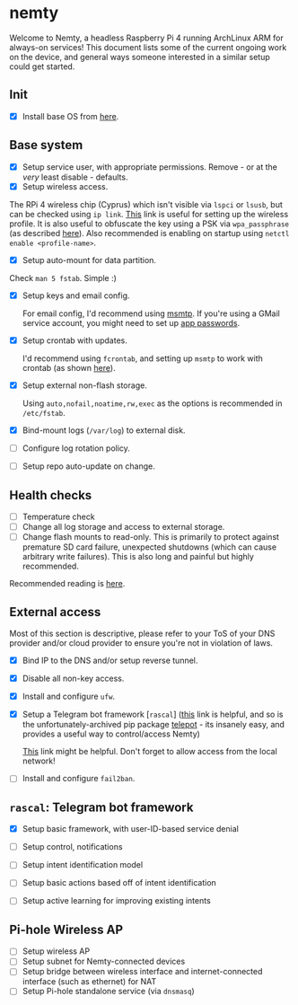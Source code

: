 # nemty
Welcome to Nemty, a headless Raspberry Pi 4 running ArchLinux ARM for always-on services! This document lists some of the current ongoing work on the device, and general ways someone interested in a similar setup could get started.

## Init

- [X] Install base OS from [here](https://archlinuxarm.org/platforms/armv6/raspberry-pi).

## Base system

- [X] Setup service user, with appropriate permissions. Remove - or at the _very_ least disable - defaults.
- [X] Setup wireless access.

The RPi 4 wireless chip (Cyprus) which isn't visible via `lspci` or `lsusb`, but can be checked using `ip link`. [This](https://raspberrypi.stackexchange.com/a/7992) link is useful for setting up the wireless profile. It is also useful to obfuscate the key using a PSK via `wpa_passphrase` (as described [here](https://wiki.archlinux.org/index.php/Netctl#Wireless)). Also recommended is enabling on startup using `netctl enable <profile-name>`.

- [X] Setup auto-mount for data partition.
 
 Check `man 5 fstab`. Simple :)
 
- [X] Setup keys and email config.

  For email config, I'd recommend using [msmtp](https://wiki.archlinux.org/index.php/Msmtp#Installing). If  you're using a GMail service account, you might need to set up [app passwords](https://support.google.com/accounts/answer/185833?hl=en).
- [X] Setup crontab with updates.

  I'd recommend using `fcrontab`, and setting up `msmtp` to work with crontab (as shown [here](https://websistent.com/msmtp-cron/)).
  
- [X] Setup external non-flash storage.

  Using `auto,nofail,noatime,rw,exec` as the options is recommended in `/etc/fstab`.
- [X] Bind-mount logs (`/var/log`) to external disk.
- [ ] Configure log rotation policy.
- [ ] Setup repo auto-update on change.

## Health checks
- [ ] Temperature check
- [ ] Change all log storage and access to external storage.
- [ ] Change flash mounts to read-only. This is primarily to protect against premature SD card failure, unexpected shutdowns (which can cause arbitrary write failures). This is also long and painful but highly recommended.

Recommended reading is [here](https://k3a.me/how-to-make-raspberrypi-truly-read-only-reliable-and-trouble-free/).

## External access

Most of this section is descriptive, please refer to your ToS of your DNS provider and/or cloud provider to ensure you're not in violation of laws.

- [X] Bind IP to the DNS and/or setup reverse tunnel.
- [X] Disable all non-key access.
- [X] Install and configure `ufw`.
- [X] Setup a Telegram bot framework [`rascal`] ([this](https://core.telegram.org/bots/api) link is helpful, and so is the unfortunately-archived pip package [telepot](https://telepot.readthedocs.io/en/latest/) - its insanely easy, and provides a useful way to control/access Nemty)

  [This](https://www.raspberrypi.org/documentation/configuration/security.md) link might be helpful. Don't forget to allow access from the local network!
- [ ] Install and configure `fail2ban`.

## `rascal`: Telegram bot framework

- [X] Setup basic framework, with user-ID-based service denial
- [ ] Setup control, notifications

- [ ] Setup intent identification model
- [ ] Setup basic actions based off of intent identification
- [ ] Setup active learning for improving existing intents

## Pi-hole Wireless AP

- [ ] Setup wireless AP
- [ ] Setup subnet for Nemty-connected devices
- [ ] Setup bridge between wireless interface and internet-connected interface (such as ethernet) for NAT
- [ ] Setup Pi-hole standalone service (via `dnsmasq`)

